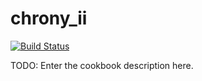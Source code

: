 # chrony_ii

[![Build Status](https://travis-ci.org/elastic-infra/chrony_ii.svg?branch=master)](https://travis-ci.org/elastic-infra/chrony_ii)

TODO: Enter the cookbook description here.

